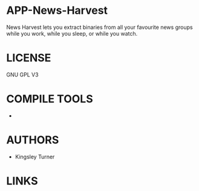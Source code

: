 APP-News-Harvest
================

News Harvest lets you extract binaries from all your favourite news groups while you work, while you sleep, or while you watch.


LICENSE
========
GNU GPL V3

COMPILE TOOLS
==============
- 

AUTHORS
=============
- Kingsley Turner

LINKS
=============